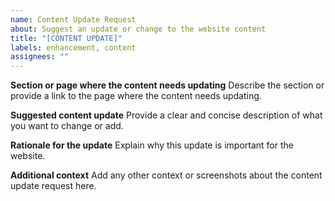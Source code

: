 ```yaml
---
name: Content Update Request
about: Suggest an update or change to the website content
title: "[CONTENT UPDATE]"
labels: enhancement, content
assignees: ""
---
```


**Section or page where the content needs updating**
Describe the section or provide a link to the page where the content needs updating.

**Suggested content update**
Provide a clear and concise description of what you want to change or add.

**Rationale for the update**
Explain why this update is important for the website.

**Additional context**
Add any other context or screenshots about the content update request here.
